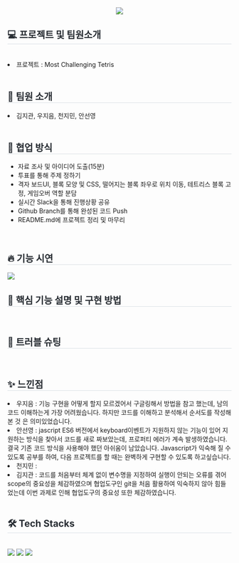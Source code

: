 <div align= "center">
    <img src="https://capsule-render.vercel.app/api?type=soft&color=0:df90ee,100:3c9ab9&height=120&text=Most%20Challenging%20Tetris&animation=twinkling&fontColor=ffffff&fontSize=70" />
    </div>
    <div style="text-align: left;"> 
    <h2 style="border-bottom: 1px solid #d8dee4; color: #282d33;"> 💻 프로젝트 및 팀원소개 </h2>
		<br>
			<li>
				프로젝트 : Most Challenging Tetris
			</li>
		<br>
		<h2 style="border-bottom: 1px solid #d8dee3; color: #282d33;"> 🤗 팀원 소개 </h2>	
			<li>
				김지관, 우지음, 천지민, 안선영
			</li>
		<br>
		<h2 style="border-bottom: 1px solid #d8dee3; color: #282d33;"> 💪 협업 방식 </h2>
			<ul>
				<li>자료 조사 및 아이디어 도출(15분)</li>
				<li>투표를 통해 주제 정하기</li>
				<li>격자 보드UI, 블록 모양 및 CSS, 떨어지는 블록 좌우로 위치 이동, 테트리스 블록 고정, 게임오버 역할 분담</li>
				<li>실시간 Slack을 통해 진행상황 공유</li>
				<li>Github Branch를 통해 완성된 코드 Push</li>
				<li>README.md에 프로젝트 정리 및 마무리</li>
			</ul>
   	<br>
		<h2 style="border-bottom: 1px solid #d8dee3; color: #282d33;"> 🔥 기능 시연 </h2>
	    	<img src="https://github.com/woorifisa-service-dev-2nd/frontend-5st-tetristeam/assets/66014764/4061ed9c-9bbe-4896-b35e-c53853a91b0b">
	<br>
		<h2 style="border-bottom: 1px solid #d8dee3; color: #282d33;"> 🎯 핵심 기능 설명 및 구현 방법 </h2>
		<br>	
		<h2 style="border-bottom: 1px solid #d8dee3; color: #282d33;"> 🚀 트러블 슈팅 </h2>
 		<br>
		<h2 style="border-bottom: 1px solid #d8dee3; color: #282d33;"> ✨ 느낀점 </h2>
	    	<li>우지음 : 기능 구현을 어떻게 할지 모르겠어서 구글링해서 방법을 참고 했는데, 남의 코드 이해하는게 가장 어려웠습니다. 하지만 코드를 이해하고 분석해서 순서도를 작성해본 것 은 의미있었습니다.</li>
	    	<li>안선영 : jascript ES6 버전에서 keyboard이벤트가 지원하지 않는 기능이 있어
지원하는 방식을 찾아서 코드를 새로 짜보았는데, 프로퍼티 에러가 계속 발생하였습니다. 결국 기존 코드 방식을 사용해야 했던 아쉬움이 남았습니다.  Javascript가 익숙해 질 수 있도록 공부를 하여, 다음 프로젝트를 할 때는 완벽하게 구현할 수 있도록 하고싶습니다.</li>
	    	<li>천지민 : </li>
	    	<li>김지관 : 코드를 처음부터 체계 없이 변수명을 지정하여 실행이 안되는 오류를 겪어 scope의 중요성을 체감하였으며 협업도구인 git을 처음 활용하여 익숙하지 않아 힘들었는데 이번 과제로 인해 협업도구의 중요성 또한 체감하였습니다.</li>
	<br>
 	
<div style="text-align: left;">
    <h2 style="border-bottom: 1px solid #d8dee4; color: #282d33;"> 🛠️ Tech Stacks </h2> <br> 
    <div style="margin: ; text-align: left;" "text-align: left;"> <img src="https://img.shields.io/badge/Javascript-F7DF1E?style=for-the-badge&logo=Javascript&logoColor=white">
          <img src="https://img.shields.io/badge/HTML5-E34F26?style=for-the-badge&logo=HTML5&logoColor=white">
          <img src="https://img.shields.io/badge/CSS3-1572B6?style=for-the-badge&logo=CSS3&logoColor=white">
          </div>
    </div>
    
